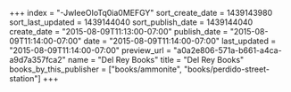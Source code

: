 +++
index = "-JwIeeOIoTq0ia0MEFGY"
sort_create_date = 1439143980
sort_last_updated = 1439144040
sort_publish_date = 1439144040
create_date = "2015-08-09T11:13:00-07:00"
publish_date = "2015-08-09T11:14:00-07:00"
date = "2015-08-09T11:14:00-07:00"
last_updated = "2015-08-09T11:14:00-07:00"
preview_url = "a0a2e806-571a-b661-a4ca-a9d7a357fca2"
name = "Del Rey Books"
title = "Del Rey Books"
books_by_this_publisher = ["books/ammonite", "books/perdido-street-station"]
+++
